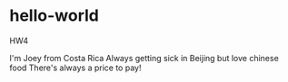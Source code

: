 # hello-world
HW4

I'm Joey from Costa Rica 
Always getting sick in Beijing but love chinese food
There's always a price to pay!
